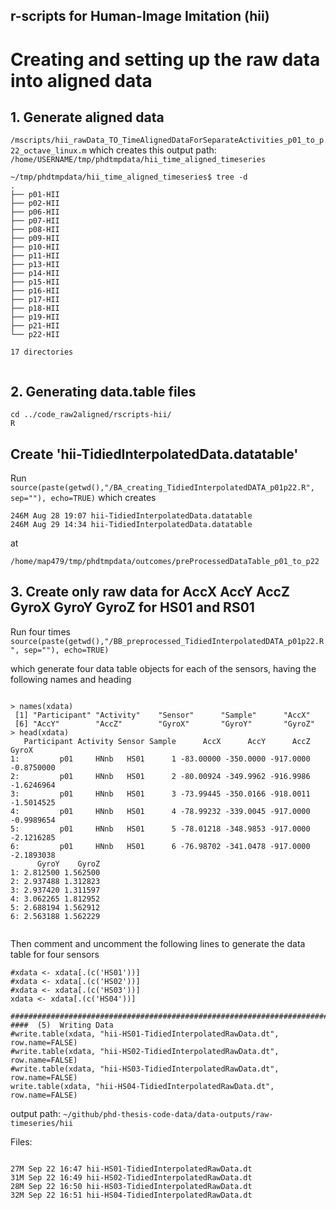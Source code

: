 r-scripts for Human-Image Imitation (hii)
---


# Creating and setting up the raw data into aligned data

## 1. Generate aligned data
`/mscripts/hii_rawData_TO_TimeAlignedDataForSeparateActivities_p01_to_p22_octave_linux.m`
which creates this output path: `/home/USERNAME/tmp/phdtmpdata/hii_time_aligned_timeseries`

```
~/tmp/phdtmpdata/hii_time_aligned_timeseries$ tree -d
.
├── p01-HII
├── p02-HII
├── p06-HII
├── p07-HII
├── p08-HII
├── p09-HII
├── p10-HII
├── p11-HII
├── p13-HII
├── p14-HII
├── p15-HII
├── p16-HII
├── p17-HII
├── p18-HII
├── p19-HII
├── p21-HII
└── p22-HII

17 directories


```



## 2. Generating data.table files

```
cd ../code_raw2aligned/rscripts-hii/
R
```


## Create 'hii-TidiedInterpolatedData.datatable'

Run `source(paste(getwd(),"/BA_creating_TidiedInterpolatedDATA_p01p22.R", sep=""), echo=TRUE)`
which creates
```
246M Aug 28 19:07 hii-TidiedInterpolatedData.datatable
246M Aug 29 14:34 hii-TidiedInterpolatedData.datatable
```
at

`/home/map479/tmp/phdtmpdata/outcomes/preProcessedDataTable_p01_to_p22`







## 3. Create only raw data for AccX AccY AccZ GyroX GyroY GyroZ for HS01 and RS01

Run four times 
`source(paste(getwd(),"/BB_preprocessed_TidiedInterpolatedDATA_p01p22.R", sep=""), echo=TRUE)`


which generate four data table objects for each of the sensors, having the following
names and heading

```

> names(xdata)
 [1] "Participant" "Activity"    "Sensor"      "Sample"      "AccX"       
 [6] "AccY"        "AccZ"        "GyroX"       "GyroY"       "GyroZ"      
> head(xdata)
   Participant Activity Sensor Sample      AccX      AccY      AccZ      GyroX
1:         p01     HNnb   HS01      1 -83.00000 -350.0000 -917.0000 -0.8750000
2:         p01     HNnb   HS01      2 -80.00924 -349.9962 -916.9986 -1.6246964
3:         p01     HNnb   HS01      3 -73.99445 -350.0166 -918.0011 -1.5014525
4:         p01     HNnb   HS01      4 -78.99232 -339.0045 -917.0000 -0.9989654
5:         p01     HNnb   HS01      5 -78.01218 -348.9853 -917.0000 -2.1216285
6:         p01     HNnb   HS01      6 -76.98702 -341.0478 -917.0000 -2.1893038
      GyroY    GyroZ
1: 2.812500 1.562500
2: 2.937488 1.312823
3: 2.937420 1.311597
4: 3.062265 1.812952
5: 2.688194 1.562912
6: 2.563188 1.562229


```
Then comment and uncomment the following lines to generate the data table for four sensors


```
#xdata <- xdata[.(c('HS01'))]
#xdata <- xdata[.(c('HS02'))]
#xdata <- xdata[.(c('HS03'))]
xdata <- xdata[.(c('HS04'))]

################################################################################
####  (5)  Writing Data
#write.table(xdata, "hii-HS01-TidiedInterpolatedRawData.dt", row.name=FALSE)
#write.table(xdata, "hii-HS02-TidiedInterpolatedRawData.dt", row.name=FALSE)
#write.table(xdata, "hii-HS03-TidiedInterpolatedRawData.dt", row.name=FALSE)
write.table(xdata, "hii-HS04-TidiedInterpolatedRawData.dt", row.name=FALSE)
```


output path:
`~/github/phd-thesis-code-data/data-outputs/raw-timeseries/hii`



Files:
```

27M Sep 22 16:47 hii-HS01-TidiedInterpolatedRawData.dt
31M Sep 22 16:49 hii-HS02-TidiedInterpolatedRawData.dt
28M Sep 22 16:50 hii-HS03-TidiedInterpolatedRawData.dt
32M Sep 22 16:51 hii-HS04-TidiedInterpolatedRawData.dt

```





